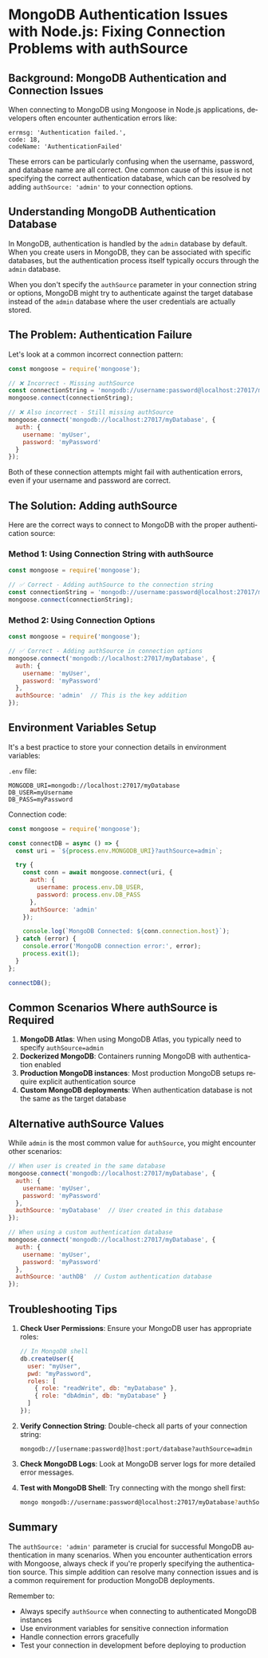 # MongoDB Authentication Issues with Node.js: Fixing Connection Problems with authSource

<Validator lang="en" :platform-list="['Node.js 18+', 'MongoDB 5+', 'Mongoose 7+']" date="2025-08-15" />

## Background: MongoDB Authentication and Connection Issues

When connecting to MongoDB using Mongoose in Node.js applications, developers often encounter authentication errors like:

```
errmsg: 'Authentication failed.',
code: 18,
codeName: 'AuthenticationFailed'
```

These errors can be particularly confusing when the username, password, and database name are all correct. One common cause of this issue is not specifying the correct authentication database, which can be resolved by adding `authSource: 'admin'` to your connection options.

## Understanding MongoDB Authentication Database

In MongoDB, authentication is handled by the `admin` database by default. When you create users in MongoDB, they can be associated with specific databases, but the authentication process itself typically occurs through the `admin` database.

When you don't specify the `authSource` parameter in your connection string or options, MongoDB might try to authenticate against the target database instead of the `admin` database where the user credentials are actually stored.

## The Problem: Authentication Failure

Let's look at a common incorrect connection pattern:

```javascript
const mongoose = require('mongoose');

// ❌ Incorrect - Missing authSource
const connectionString = 'mongodb://username:password@localhost:27017/myDatabase';
mongoose.connect(connectionString);

// ❌ Also incorrect - Still missing authSource
mongoose.connect('mongodb://localhost:27017/myDatabase', {
  auth: {
    username: 'myUser',
    password: 'myPassword'
  }
});
```

Both of these connection attempts might fail with authentication errors, even if your username and password are correct.

## The Solution: Adding authSource

Here are the correct ways to connect to MongoDB with the proper authentication source:

### Method 1: Using Connection String with authSource

```javascript
const mongoose = require('mongoose');

// ✅ Correct - Adding authSource to the connection string
const connectionString = 'mongodb://username:password@localhost:27017/myDatabase?authSource=admin';
mongoose.connect(connectionString);
```

### Method 2: Using Connection Options

```javascript
const mongoose = require('mongoose');

// ✅ Correct - Adding authSource in connection options
mongoose.connect('mongodb://localhost:27017/myDatabase', {
  auth: {
    username: 'myUser',
    password: 'myPassword'
  },
  authSource: 'admin'  // This is the key addition
});
```

## Environment Variables Setup

It's a best practice to store your connection details in environment variables:

`.env` file:
```env
MONGODB_URI=mongodb://localhost:27017/myDatabase
DB_USER=myUsername
DB_PASS=myPassword
```

Connection code:
```javascript
const mongoose = require('mongoose');

const connectDB = async () => {
  const uri = `${process.env.MONGODB_URI}?authSource=admin`;

  try {
    const conn = await mongoose.connect(uri, {
      auth: {
        username: process.env.DB_USER,
        password: process.env.DB_PASS
      },
      authSource: 'admin'
    });

    console.log(`MongoDB Connected: ${conn.connection.host}`);
  } catch (error) {
    console.error('MongoDB connection error:', error);
    process.exit(1);
  }
};

connectDB();
```

## Common Scenarios Where authSource is Required

1. **MongoDB Atlas**: When using MongoDB Atlas, you typically need to specify `authSource=admin`
2. **Dockerized MongoDB**: Containers running MongoDB with authentication enabled
3. **Production MongoDB instances**: Most production MongoDB setups require explicit authentication source
4. **Custom MongoDB deployments**: When authentication database is not the same as the target database

## Alternative authSource Values

While `admin` is the most common value for `authSource`, you might encounter other scenarios:

```javascript
// When user is created in the same database
mongoose.connect('mongodb://localhost:27017/myDatabase', {
  auth: {
    username: 'myUser',
    password: 'myPassword'
  },
  authSource: 'myDatabase'  // User created in this database
});

// When using a custom authentication database
mongoose.connect('mongodb://localhost:27017/myDatabase', {
  auth: {
    username: 'myUser',
    password: 'myPassword'
  },
  authSource: 'authDB'  // Custom authentication database
});
```

## Troubleshooting Tips

1. **Check User Permissions**: Ensure your MongoDB user has appropriate roles:
   ```javascript
   // In MongoDB shell
   db.createUser({
     user: "myUser",
     pwd: "myPassword",
     roles: [
       { role: "readWrite", db: "myDatabase" },
       { role: "dbAdmin", db: "myDatabase" }
     ]
   });
   ```

2. **Verify Connection String**: Double-check all parts of your connection string:
   ```
   mongodb://[username:password@]host:port/database?authSource=admin
   ```

3. **Check MongoDB Logs**: Look at MongoDB server logs for more detailed error messages.

4. **Test with MongoDB Shell**: Try connecting with the mongo shell first:
   ```bash
   mongo mongodb://username:password@localhost:27017/myDatabase?authSource=admin
   ```

## Summary

The `authSource: 'admin'` parameter is crucial for successful MongoDB authentication in many scenarios. When you encounter authentication errors with Mongoose, always check if you're properly specifying the authentication source. This simple addition can resolve many connection issues and is a common requirement for production MongoDB deployments.

Remember to:
- Always specify `authSource` when connecting to authenticated MongoDB instances
- Use environment variables for sensitive connection information
- Handle connection errors gracefully
- Test your connection in development before deploying to production
